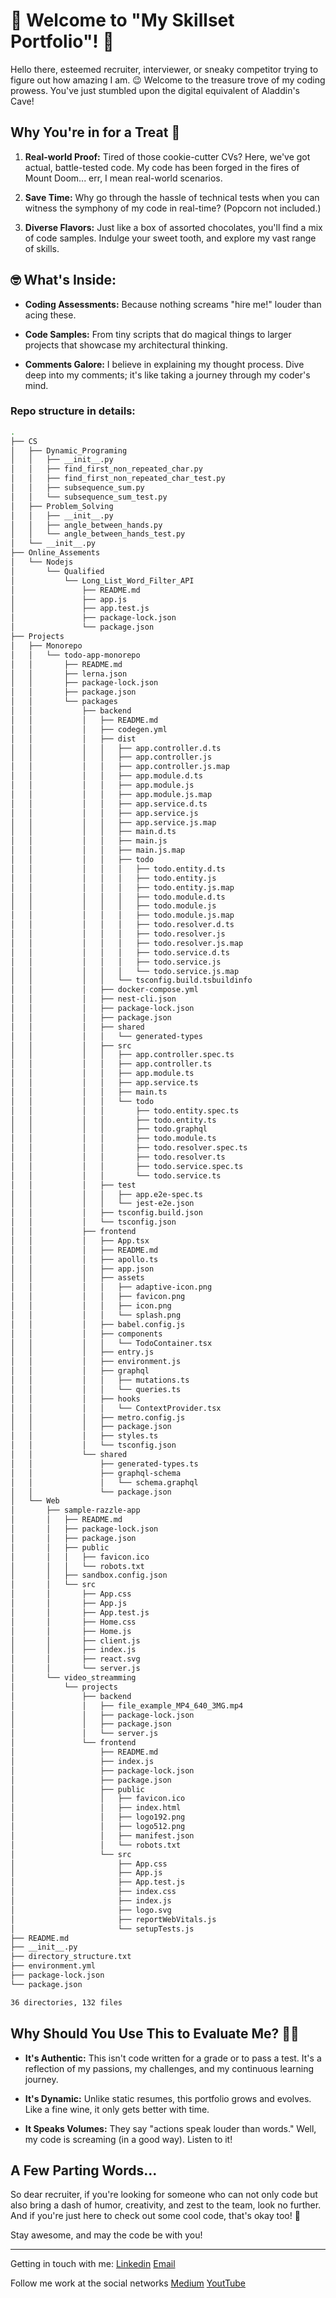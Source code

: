 # 🚀 Welcome to "My Skillset Portfolio"! 🚀

Hello there, esteemed recruiter, interviewer, or sneaky competitor trying to figure out how amazing I am. 😉 Welcome to the treasure trove of my coding prowess. You've just stumbled upon the digital equivalent of Aladdin's Cave!

## Why You're in for a Treat 🍬

1. **Real-world Proof:** Tired of those cookie-cutter CVs? Here, we've got actual, battle-tested code. My code has been forged in the fires of Mount Doom... err, I mean real-world scenarios.

2. **Save Time:** Why go through the hassle of technical tests when you can witness the symphony of my code in real-time? (Popcorn not included.)

3. **Diverse Flavors:** Just like a box of assorted chocolates, you'll find a mix of code samples. Indulge your sweet tooth, and explore my vast range of skills.

## 🤓 What's Inside:

- **Coding Assessments:** Because nothing screams "hire me!" louder than acing these.
  
- **Code Samples:** From tiny scripts that do magical things to larger projects that showcase my architectural thinking.

- **Comments Galore:** I believe in explaining my thought process. Dive deep into my comments; it's like taking a journey through my coder's mind.

### Repo structure in details:

```bash
.
├── CS
│   ├── Dynamic_Programing
│   │   ├── __init__.py
│   │   ├── find_first_non_repeated_char.py
│   │   ├── find_first_non_repeated_char_test.py
│   │   ├── subsequence_sum.py
│   │   └── subsequence_sum_test.py
│   ├── Problem_Solving
│   │   ├── __init__.py
│   │   ├── angle_between_hands.py
│   │   └── angle_between_hands_test.py
│   └── __init__.py
├── Online_Assements
│   └── Nodejs
│       └── Qualified
│           └── Long_List_Word_Filter_API
│               ├── README.md
│               ├── app.js
│               ├── app.test.js
│               ├── package-lock.json
│               └── package.json
├── Projects
│   ├── Monorepo
│   │   └── todo-app-monorepo
│   │       ├── README.md
│   │       ├── lerna.json
│   │       ├── package-lock.json
│   │       ├── package.json
│   │       └── packages
│   │           ├── backend
│   │           │   ├── README.md
│   │           │   ├── codegen.yml
│   │           │   ├── dist
│   │           │   │   ├── app.controller.d.ts
│   │           │   │   ├── app.controller.js
│   │           │   │   ├── app.controller.js.map
│   │           │   │   ├── app.module.d.ts
│   │           │   │   ├── app.module.js
│   │           │   │   ├── app.module.js.map
│   │           │   │   ├── app.service.d.ts
│   │           │   │   ├── app.service.js
│   │           │   │   ├── app.service.js.map
│   │           │   │   ├── main.d.ts
│   │           │   │   ├── main.js
│   │           │   │   ├── main.js.map
│   │           │   │   ├── todo
│   │           │   │   │   ├── todo.entity.d.ts
│   │           │   │   │   ├── todo.entity.js
│   │           │   │   │   ├── todo.entity.js.map
│   │           │   │   │   ├── todo.module.d.ts
│   │           │   │   │   ├── todo.module.js
│   │           │   │   │   ├── todo.module.js.map
│   │           │   │   │   ├── todo.resolver.d.ts
│   │           │   │   │   ├── todo.resolver.js
│   │           │   │   │   ├── todo.resolver.js.map
│   │           │   │   │   ├── todo.service.d.ts
│   │           │   │   │   ├── todo.service.js
│   │           │   │   │   └── todo.service.js.map
│   │           │   │   └── tsconfig.build.tsbuildinfo
│   │           │   ├── docker-compose.yml
│   │           │   ├── nest-cli.json
│   │           │   ├── package-lock.json
│   │           │   ├── package.json
│   │           │   ├── shared
│   │           │   │   └── generated-types
│   │           │   ├── src
│   │           │   │   ├── app.controller.spec.ts
│   │           │   │   ├── app.controller.ts
│   │           │   │   ├── app.module.ts
│   │           │   │   ├── app.service.ts
│   │           │   │   ├── main.ts
│   │           │   │   └── todo
│   │           │   │       ├── todo.entity.spec.ts
│   │           │   │       ├── todo.entity.ts
│   │           │   │       ├── todo.graphql
│   │           │   │       ├── todo.module.ts
│   │           │   │       ├── todo.resolver.spec.ts
│   │           │   │       ├── todo.resolver.ts
│   │           │   │       ├── todo.service.spec.ts
│   │           │   │       └── todo.service.ts
│   │           │   ├── test
│   │           │   │   ├── app.e2e-spec.ts
│   │           │   │   └── jest-e2e.json
│   │           │   ├── tsconfig.build.json
│   │           │   └── tsconfig.json
│   │           ├── frontend
│   │           │   ├── App.tsx
│   │           │   ├── README.md
│   │           │   ├── apollo.ts
│   │           │   ├── app.json
│   │           │   ├── assets
│   │           │   │   ├── adaptive-icon.png
│   │           │   │   ├── favicon.png
│   │           │   │   ├── icon.png
│   │           │   │   └── splash.png
│   │           │   ├── babel.config.js
│   │           │   ├── components
│   │           │   │   └── TodoContainer.tsx
│   │           │   ├── entry.js
│   │           │   ├── environment.js
│   │           │   ├── graphql
│   │           │   │   ├── mutations.ts
│   │           │   │   └── queries.ts
│   │           │   ├── hooks
│   │           │   │   └── ContextProvider.tsx
│   │           │   ├── metro.config.js
│   │           │   ├── package.json
│   │           │   ├── styles.ts
│   │           │   └── tsconfig.json
│   │           └── shared
│   │               ├── generated-types.ts
│   │               ├── graphql-schema
│   │               │   └── schema.graphql
│   │               └── package.json
│   └── Web
│       ├── sample-razzle-app
│       │   ├── README.md
│       │   ├── package-lock.json
│       │   ├── package.json
│       │   ├── public
│       │   │   ├── favicon.ico
│       │   │   └── robots.txt
│       │   ├── sandbox.config.json
│       │   └── src
│       │       ├── App.css
│       │       ├── App.js
│       │       ├── App.test.js
│       │       ├── Home.css
│       │       ├── Home.js
│       │       ├── client.js
│       │       ├── index.js
│       │       ├── react.svg
│       │       └── server.js
│       └── video_streamming
│           └── projects
│               ├── backend
│               │   ├── file_example_MP4_640_3MG.mp4
│               │   ├── package-lock.json
│               │   ├── package.json
│               │   └── server.js
│               └── frontend
│                   ├── README.md
│                   ├── index.js
│                   ├── package-lock.json
│                   ├── package.json
│                   ├── public
│                   │   ├── favicon.ico
│                   │   ├── index.html
│                   │   ├── logo192.png
│                   │   ├── logo512.png
│                   │   ├── manifest.json
│                   │   └── robots.txt
│                   └── src
│                       ├── App.css
│                       ├── App.js
│                       ├── App.test.js
│                       ├── index.css
│                       ├── index.js
│                       ├── logo.svg
│                       ├── reportWebVitals.js
│                       └── setupTests.js
├── README.md
├── __init__.py
├── directory_structure.txt
├── environment.yml
├── package-lock.json
└── package.json

36 directories, 132 files

```

## Why Should You Use This to Evaluate Me? 🕵️‍♂️

- **It's Authentic:** This isn't code written for a grade or to pass a test. It's a reflection of my passions, my challenges, and my continuous learning journey.
  
- **It's Dynamic:** Unlike static resumes, this portfolio grows and evolves. Like a fine wine, it only gets better with time.

- **It Speaks Volumes:** They say "actions speak louder than words." Well, my code is screaming (in a good way). Listen to it!

## A Few Parting Words...

So dear recruiter, if you're looking for someone who can not only code but also bring a dash of humor, creativity, and zest to the team, look no further. And if you're just here to check out some cool code, that's okay too! 🎉

Stay awesome, and may the code be with you!

---

Getting in touch with me:
[Linkedin](https://www.linkedin.com/in/alvaropaco/)
[Email](mailto:alvaropaconeto@gmail.com)

Follow me work at the social networks
[Medium](https://alvaropaconeto.medium.com/)
[YoutTube](https://youtube.com/@fronteirasdatecnologia?si=RdNN8vIqN3agiNmj)
